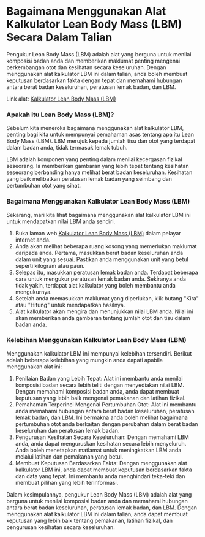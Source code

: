 Bagaimana Menggunakan Alat Kalkulator Lean Body Mass (LBM) Secara Dalam Talian
==============================================================================

Pengukur Lean Body Mass (LBM) adalah alat yang berguna untuk menilai komposisi badan anda dan memberikan maklumat penting mengenai perkembangan otot dan kesihatan secara keseluruhan. Dengan menggunakan alat kalkulator LBM ini dalam talian, anda boleh membuat keputusan berdasarkan fakta dengan tepat dan memahami hubungan antara berat badan keseluruhan, peratusan lemak badan, dan LBM.

Link alat: [Kalkulator Lean Body Mass (LBM)](https://www.onlinecalculatorsfree.com/ms/fitness/lean-body-mass-lbm-calculator.html)

### Apakah itu Lean Body Mass (LBM)?

Sebelum kita meneroka bagaimana menggunakan alat kalkulator LBM, penting bagi kita untuk mempunyai pemahaman asas tentang apa itu Lean Body Mass (LBM). LBM merujuk kepada jumlah tisu dan otot yang terdapat dalam badan anda, tidak termasuk lemak tubuh.

LBM adalah komponen yang penting dalam menilai kecergasan fizikal seseorang. Ia memberikan gambaran yang lebih tepat tentang kesihatan seseorang berbanding hanya melihat berat badan keseluruhan. Kesihatan yang baik melibatkan peratusan lemak badan yang seimbang dan pertumbuhan otot yang sihat.

### Bagaimana Menggunakan Kalkulator Lean Body Mass (LBM)

Sekarang, mari kita lihat bagaimana menggunakan alat kalkulator LBM ini untuk mendapatkan nilai LBM anda sendiri.

1. Buka laman web [Kalkulator Lean Body Mass (LBM)](https://www.onlinecalculatorsfree.com/ms/fitness/lean-body-mass-lbm-calculator.html) dalam pelayar internet anda.
2. Anda akan melihat beberapa ruang kosong yang memerlukan maklumat daripada anda. Pertama, masukkan berat badan keseluruhan anda dalam unit yang sesuai. Pastikan anda menggunakan unit yang betul seperti kilogram atau paun.
3. Selepas itu, masukkan peratusan lemak badan anda. Terdapat beberapa cara untuk mengukur peratusan lemak badan anda. Sekiranya anda tidak yakin, terdapat alat kalkulator yang boleh membantu anda mengukurnya.
4. Setelah anda memasukkan maklumat yang diperlukan, klik butang "Kira" atau "Hitung" untuk mendapatkan hasilnya.
5. Alat kalkulator akan mengira dan menunjukkan nilai LBM anda. Nilai ini akan memberikan anda gambaran tentang jumlah otot dan tisu dalam badan anda.

### Kelebihan Menggunakan Kalkulator Lean Body Mass (LBM)

Menggunakan kalkulator LBM ini mempunyai kelebihan tersendiri. Berikut adalah beberapa kelebihan yang mungkin anda dapati apabila menggunakan alat ini:

1. Penilaian Badan yang Lebih Tepat: Alat ini membantu anda menilai komposisi badan secara lebih teliti dengan menyediakan nilai LBM. Dengan memahami komposisi badan anda, anda dapat membuat keputusan yang lebih baik mengenai pemakanan dan latihan fizikal.
2. Pemahaman Terperinci Mengenai Pertumbuhan Otot: Alat ini membantu anda memahami hubungan antara berat badan keseluruhan, peratusan lemak badan, dan LBM. Ini bermakna anda boleh melihat bagaimana pertumbuhan otot anda berkaitan dengan perubahan dalam berat badan keseluruhan dan peratusan lemak badan.
3. Pengurusan Kesihatan Secara Keseluruhan: Dengan memahami LBM anda, anda dapat menguruskan kesihatan secara lebih menyeluruh. Anda boleh menetapkan matlamat untuk meningkatkan LBM anda melalui latihan dan pemakanan yang betul.
4. Membuat Keputusan Berdasarkan Fakta: Dengan menggunakan alat kalkulator LBM ini, anda dapat membuat keputusan berdasarkan fakta dan data yang tepat. Ini membantu anda menghindari teka-teki dan membuat pilihan yang lebih terinformasi.

Dalam kesimpulannya, pengukur Lean Body Mass (LBM) adalah alat yang berguna untuk menilai komposisi badan anda dan memahami hubungan antara berat badan keseluruhan, peratusan lemak badan, dan LBM. Dengan menggunakan alat kalkulator LBM ini dalam talian, anda dapat membuat keputusan yang lebih baik tentang pemakanan, latihan fizikal, dan pengurusan kesihatan secara keseluruhan.